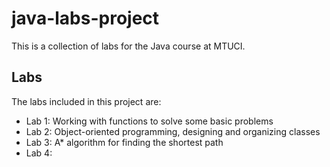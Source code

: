 # java-labs-project

This is a collection of labs for the Java course at MTUCI.

## Labs

The labs included in this project are:

* Lab 1: Working with functions to solve some basic problems
* Lab 2: Object-oriented programming, designing and organizing classes
* Lab 3: A* algorithm for finding the shortest path
* Lab 4:
